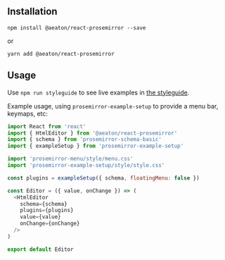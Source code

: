## Installation

`npm install @aeaton/react-prosemirror --save`

or

`yarn add @aeaton/react-prosemirror`

## Usage

Use `npm run styleguide` to see live examples in [the styleguide](http://git.macropus.org/react-prosemirror/).

Example usage, using `prosemirror-example-setup` to provide a menu bar, keymaps, etc:

```js
import React from 'react'
import { HtmlEditor } from '@aeaton/react-prosemirror'
import { schema } from 'prosemirror-schema-basic'
import { exampleSetup } from 'prosemirror-example-setup'

import 'prosemirror-menu/style/menu.css'
import 'prosemirror-example-setup/style/style.css'

const plugins = exampleSetup({ schema, floatingMenu: false })

const Editor = ({ value, onChange }) => (
  <HtmlEditor
    schema={schema}
    plugins={plugins}
    value={value}
    onChange={onChange}
  />
)

export default Editor
```
